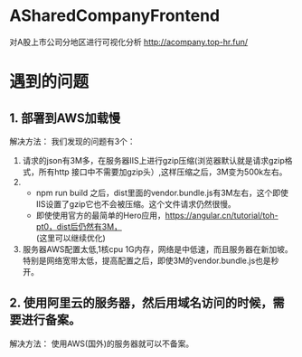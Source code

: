 # ASharedCompanyFrontend
  对A股上市公司分地区进行可视化分析   http://acompany.top-hr.fun/
  
# 遇到的问题  

## 1. 部署到AWS加载慢  

解决方法： 我们发现的问题有3个：  
1. 请求的json有3M多，在服务器IIS上进行gzip压缩(浏览器默认就是请求gzip格式，所有http 接口中不需要加gzip头）,这样压缩之后，3M变为500k左右。  
2. * npm run build 之后，dist里面的vendor.bundle.js有3M左右，这个即使IIS设置了gzip它也不会被压缩。这个文件请求仍然很慢。 
   * 即使使用官方的最简单的Hero应用，https://angular.cn/tutorial/toh-pt0，dist后仍然有3M，  
  (这里可以继续优化)   
3. 服务器AWS配置太低,1核cpu 1G内存，网络是中低速，而且服务器在新加坡。特别是网络宽带太低，提高配置之后，即使3M的vendor.bundle.js也是秒开。  

## 2. 使用阿里云的服务器，然后用域名访问的时候，需要进行备案。
  解决方法： 使用AWS(国外)的服务器就可以不备案。
  

